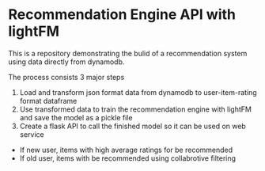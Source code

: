 # Recommendation Engine API with lightFM

This is a repository demonstrating the bulid of a recommendation system using data directly from dynamodb.

The process consists 3 major steps
1. Load and transform json format data from dynamodb to user-item-rating format dataframe
2. Use transformed data to train the recommendation engine with lightFM and save the model as a pickle file
3. Create a flask API to call the finished model so it can be used on web service 
  - If new user, items with high average ratings for be recommended
  - If old user, items with be recommended using collabrotive filtering 
